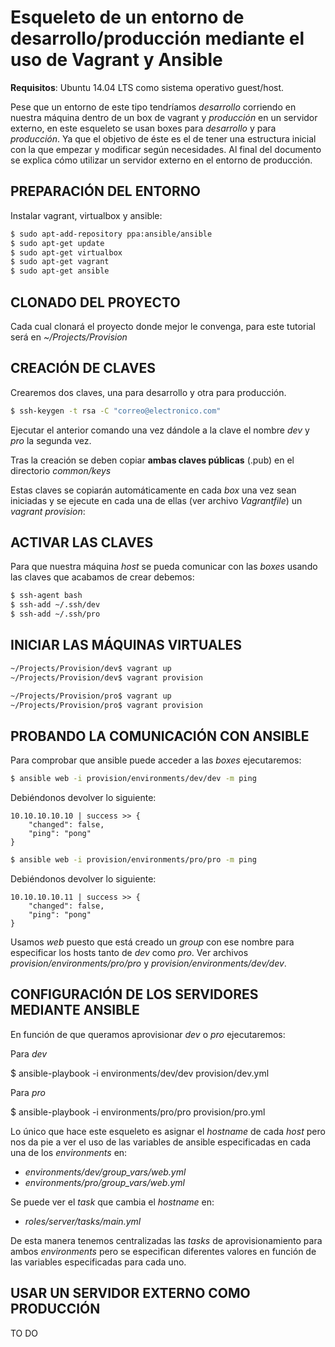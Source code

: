# Esqueleto de un entorno de desarrollo/producción mediante el uso de Vagrant y Ansible

**Requisitos**: Ubuntu 14.04 LTS como sistema operativo guest/host.

Pese que un entorno de este tipo tendríamos _desarrollo_ corriendo en nuestra máquina dentro de un box de vagrant y _producción_ en un servidor externo, en este esqueleto se usan boxes para _desarrollo_ y para _producción_. Ya que el objetivo de éste es el de tener una estructura inicial con la que empezar y modificar según necesidades. Al final del documento se explica cómo utilizar un servidor externo en el entorno de producción.

## PREPARACIÓN DEL ENTORNO
Instalar vagrant, virtualbox y ansible:

``` bash
$ sudo apt-add-repository ppa:ansible/ansible
$ sudo apt-get update
$ sudo apt-get virtualbox
$ sudo apt-get vagrant
$ sudo apt-get ansible
```

## CLONADO DEL PROYECTO
Cada cual clonará el proyecto donde mejor le convenga, para este tutorial será en _~/Projects/Provision_

## CREACIÓN DE CLAVES
Crearemos dos claves, una para desarrollo y otra para producción.

``` bash
$ ssh-keygen -t rsa -C "correo@electronico.com"
```

Ejecutar el anterior comando una vez dándole a la clave el nombre _dev_ y _pro_ la segunda vez.

Tras la creación se deben copiar **ambas claves públicas** (.pub) en el directorio _common/keys_

Estas claves se copiarán automáticamente en cada _box_ una vez sean iniciadas y se ejecute en cada una de ellas (ver archivo _Vagrantfile_) un _vagrant provision_:

## ACTIVAR LAS CLAVES
Para que nuestra máquina _host_ se pueda comunicar con las _boxes_ usando las claves que acabamos de crear debemos:

``` bash
$ ssh-agent bash
$ ssh-add ~/.ssh/dev
$ ssh-add ~/.ssh/pro
```
## INICIAR LAS MÁQUINAS VIRTUALES
``` bash
~/Projects/Provision/dev$ vagrant up
~/Projects/Provision/dev$ vagrant provision
```
``` bash
~/Projects/Provision/pro$ vagrant up
~/Projects/Provision/pro$ vagrant provision
```

## PROBANDO LA COMUNICACIÓN CON ANSIBLE
Para comprobar que ansible puede acceder a las _boxes_ ejecutaremos:

``` bash
$ ansible web -i provision/environments/dev/dev -m ping
```
Debiéndonos devolver lo siguiente:
```
10.10.10.10.10 | success >> {
    "changed": false, 
    "ping": "pong"
}
```

``` bash
$ ansible web -i provision/environments/pro/pro -m ping
```
Debiéndonos devolver lo siguiente:
```
10.10.10.10.11 | success >> {
    "changed": false, 
    "ping": "pong"
}
```

Usamos _web_ puesto que está creado un _group_ con ese nombre para especificar los hosts tanto de _dev_ como _pro_. Ver archivos _provision/environments/pro/pro_ y _provision/environments/dev/dev_.

## CONFIGURACIÓN DE LOS SERVIDORES MEDIANTE ANSIBLE

En función de que queramos aprovisionar *dev* o *pro* ejecutaremos:

Para *dev*

$ ansible-playbook -i environments/dev/dev provision/dev.yml

Para *pro*

$ ansible-playbook -i environments/pro/pro provision/pro.yml

Lo único que hace este esqueleto es asignar el _hostname_ de cada _host_ pero nos da pie a ver el uso de las variables de ansible especificadas en cada una de los _environments_ en:

- _environments/dev/group_vars/web.yml_
- _environments/pro/group_vars/web.yml_

Se puede ver el _task_ que cambia el _hostname_ en:

- _roles/server/tasks/main.yml_

De esta manera tenemos centralizadas las _tasks_ de aprovisionamiento para ambos _environments_ pero se especifican diferentes valores en función de las variables especificadas para cada uno.

## USAR UN SERVIDOR EXTERNO COMO PRODUCCIÓN
TO DO